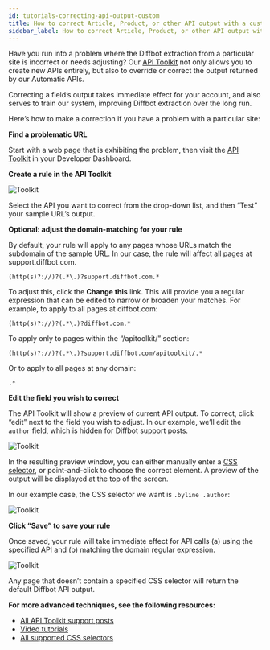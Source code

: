 ```yaml
---
id: tutorials-correcting-api-output-custom
title: How to correct Article, Product, or other API output with a custom rule
sidebar_label: How to correct Article, Product, or other API output with a custom rule
---
```




<div class="entry-content">
		<p>Have you run into a problem where the Diffbot extraction from a particular site is incorrect or needs adjusting? Our <a href="https://app.diffbot.com/custom/">API Toolkit</a> not only allows you to create new APIs entirely, but also to override or correct the output returned by our Automatic APIs.</p>
<p>Correcting a field’s output takes immediate effect for your account, and also serves to train our system, improving Diffbot extraction over the long run.</p>
<p>Here’s how to make a correction if you have a problem with a particular site:</p>
<p><strong>Find a problematic URL</strong></p>
<p>Start with a web page that is exhibiting the problem, then visit the <a href="https://app.diffbot.com/custom/">API Toolkit</a> in your Developer Dashboard.</p>
<p><strong>Create a rule in the API Toolkit</strong></p>

![Toolkit](/img/toolkit1.png)

<p>Select the API you want to correct from the drop-down list, and then “Test” your sample URL’s output.</p>
<p><strong>Optional: adjust the domain-matching for your rule</strong></p>
<p>By default, your rule will apply to any pages whose URLs match the subdomain of the sample URL. In our case, the rule will affect all pages at support.diffbot.com.</p>
<p><code>(http(s)?://)?(.*\.)?support.diffbot.com.*</code></p>
<p>To adjust this, click the <strong>Change this</strong> link. This will provide you a regular expression that can be edited to narrow or broaden your matches. For example, to apply to all pages at diffbot.com:</p>
<p><code>(http(s)?://)?(.*\.)?diffbot.com.*</code></p>
<p>To apply only to pages within the “/apitoolkit/” section:</p>
<p><code>(http(s)?://)?(.*\.)?support.diffbot.com/apitoolkit/.*</code></p>
<p>Or to apply to all pages at any domain:</p>
<p><code>.*</code></p>
<p><strong>Edit the field you wish to correct</strong></p>
<p>The API Toolkit will show a preview of current API output. To correct, click “edit” next to the field you wish to adjust. In our example, we’ll edit the <code>author</code> field, which is hidden for Diffbot support posts.</p>

![Toolkit](/img/toolkit2.png)

<p>In the resulting preview window, you can either manually enter a <a href="https://www.w3schools.com/cssref/css_selectors.asp" target="_blank">CSS selector</a>, or point-and-click to choose the correct element. A preview of the output will be displayed at the top of the screen.</p>
<p>In our example case, the CSS selector we want is <code>.byline .author</code>:</p>

![Toolkit](/img/toolkit3.png)

<p><strong>Click “Save” to save your rule</strong></p>
<p>Once saved, your rule will take immediate effect for API calls (a) using the specified API and (b) matching the domain regular expression.</p>

![Toolkit](/img/toolkit4.png)

<p>Any page that doesn’t contain a specified CSS selector will return the default Diffbot API output.</p>
<p><strong>For more advanced techniques, see the following resources:</strong></p>
<ul>
<li><a href="https://docs.diffbot.com/docs/en/guides-intro">All API Toolkit support posts</a></li>
<li>
<a href="https://docs.diffbot.com/docs/en/tutorials-custom-video">Video tutorials</a>
</li>
<li><a href="https://docs.diffbot.com/docs/en/api-selectors-filters">All supported CSS selectors</a></li>
</ul>
			</div>
